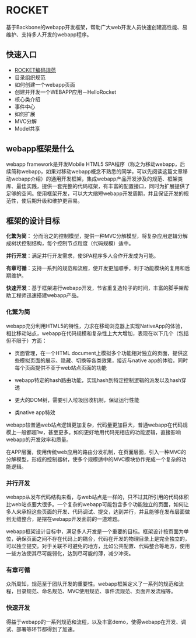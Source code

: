 ROCKET
======

基于Backbone的webapp开发框架，帮助广大web开发人员快速创建高性能、易维护、支持多人开发的webapp程序。

## 快速入口

 * [ROCKET编码规范](https://github.com/gmuteam/rocket/issues/1)
 * 目录组织规范
 * 如何创建一个webapp页面
 * 创建并开发一个WEBAPP应用－HelloRocket
 * 核心类介绍
 * 事件中心
 * 如何扩展
 * MVC分解
 * Model共享

## webapp框架是什么

webapp framework是开发Mobile HTML5 SPA程序（称之为移动webapp，后续简称webapp，如果对移动webapp概念不熟悉的同学，可以先阅读这篇文章移动webapp介绍）的通用开发框架，集成webapp产品开发涉及的规范、框架类库、最佳实践，提供一套完整的代码框架，有丰富的配置接口，同时为扩展提供了足够的空间。使用框架开发，可以大大缩短webapp开发周期，并且保证开发的规范性，使后期升级和维护更容易。

## 框架的设计目标

**化繁为简**： 分而治之的控制模型，提供一种MVC分解模型，将复杂应用逻辑分解成树状控制结构，每个控制节点粒度（代码规模）适中。

**并行开发**：满足并行开发需求，使SPA程序多人合作开发成为可能。

**有章可循**：支持一系列的规范和流程，使开发更加顺手，利于功能模块的复用和后期维护。

**快速开发**：基于框架进行webapp开发，节省重复造轮子的时间，丰富的脚手架帮助工程师迅速搭建webapp产品。

### 化繁为简

webapp充分利用HTML5的特性，力求在移动浏览器上实现NativeApp的体验，相比移动站点，webapp在代码规模和复杂性上大大增加，表现在以下几个（包括但不限于）方面：

 * 页面管理，在一个HTML document上模拟多个功能相对独立的页面，提供这些模拟页面的展示、隐藏、切换等各类效果，接近与native app的体验，同时每个页面提供不亚于web站点页面的功能

 * webapp特定的hash路由功能，实现hash到特定控制逻辑的派发以及hash穿透

 * 更大的DOM树，需要引入垃圾回收机制，保证运行性能

 * 类native app特效

webapp较普通web站点逻辑更加复杂，代码量更加巨大，普通webapp在代码规模上一般都超1w，甚至更多。如何更好地用代码完相应的功能逻辑，直接影响webapp的开发效率和质量。

在APP层面，使用传统web应用的路由分发机制，在页面层面，引入一种MVC的分解模型，形成的控制器树，使多个规模适中的MVC模块协作完成一个复杂的功能逻辑。

### 并行开发

webapp从发布代码结构来看，与web站点是一样的，只不过其所引用的代码体积比web站点要大很多。一个复杂的webapp可能包含多个功能独立的页面，如何让多人来承担这些页面的开发、代码调试、提交，达到并行，并且能够在发布层面做到无缝整合，是摆在webapp开发面前的一道难题。

webapp框架设计目标中，满足多人开发是一个重要的目标。框架设计按页面为单位，确保页面之间不存在代码上的耦合，代码在开发的物理目录上是完全独立的，可以独立提交。对于关联不可避免的地方，比如公共配置、代码整合等地方，使用一些方法使其尽可能弱化，达到尽可能的薄，减少冲突。

### 有章可循

众所周知，规范至于团队开发的重要性。webapp框架定义了一系列的规范和流程，目录规范、命名规范、MVC使用规范、事件流规范、页面开发流程等。

### 快速开发

得益于webapp的一系列规范和流程，以及丰富demo，使得webapp在开发、调试、部署等环节都得到了加速。





